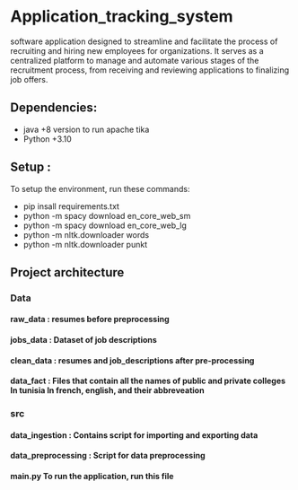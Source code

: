 # Application_tracking_system
software application designed to streamline and facilitate the process of recruiting and hiring new employees for organizations. It serves as a centralized platform to manage and automate various stages of the recruitment process, from receiving and reviewing applications to finalizing job offers.
## Dependencies:
- java +8 version to run apache tika
- Python +3.10
## Setup : 
To setup the environment, run these commands:
- pip insall requirements.txt
- python -m spacy download en_core_web_sm
- python -m spacy download en_core_web_lg
- python -m nltk.downloader words
- python -m nltk.downloader punkt 
## Project architecture 
### Data 
#### raw_data : resumes before preprocessing 
#### jobs_data  : Dataset of job descriptions 
#### clean_data : resumes and job_descriptions after pre-processing 
####  data_fact : Files that contain all the names of public and private colleges In tunisia In french, english, and their abbreveation 
### src 
#### data_ingestion : Contains script for importing and exporting data 
#### data_preprocessing : Script for data preprocessing 
#### main.py  To run the application, run this file 
